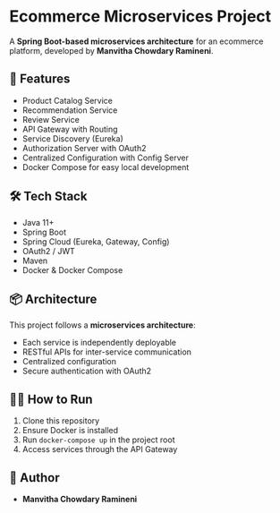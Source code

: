 # Ecommerce Microservices Project

A **Spring Boot-based microservices architecture** for an ecommerce platform, developed by **Manvitha Chowdary Ramineni**.

## 🚀 Features
- Product Catalog Service
- Recommendation Service
- Review Service
- API Gateway with Routing
- Service Discovery (Eureka)
- Authorization Server with OAuth2
- Centralized Configuration with Config Server
- Docker Compose for easy local development

## 🛠️ Tech Stack
- Java 11+
- Spring Boot
- Spring Cloud (Eureka, Gateway, Config)
- OAuth2 / JWT
- Maven
- Docker & Docker Compose

## 📦 Architecture
This project follows a **microservices architecture**:
- Each service is independently deployable
- RESTful APIs for inter-service communication
- Centralized configuration
- Secure authentication with OAuth2

## 🏃‍♂️ How to Run
1. Clone this repository
2. Ensure Docker is installed
3. Run `docker-compose up` in the project root
4. Access services through the API Gateway

## 👤 Author
- **Manvitha Chowdary Ramineni**
